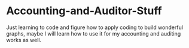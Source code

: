 # Accounting-and-Auditor-Stuff
Just learning to code and figure how to apply coding to build wonderful graphs, maybe I will learn how to use it for my accounting and auditing works as well. 
